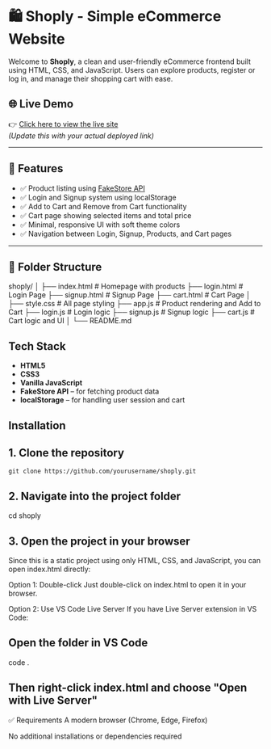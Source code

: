 
# 🛍️ Shoply - Simple eCommerce Website

Welcome to **Shoply**, a clean and user-friendly eCommerce frontend built using HTML, CSS, and JavaScript. Users can explore products, register or log in, and manage their shopping cart with ease.


## 🌐 Live Demo

👉 [Click here to view the live site](https://github.com/user-attachments/assets/8e93ca48-e7f5-4f6f-b5e9-0377c08ab4b3)  
*(Update this with your actual deployed link)*

---

## 📌 Features

- ✅ Product listing using [FakeStore API](https://fakestoreapi.com/)
- ✅ Login and Signup system using localStorage
- ✅ Add to Cart and Remove from Cart functionality
- ✅ Cart page showing selected items and total price
- ✅ Minimal, responsive UI with soft theme colors
- ✅ Navigation between Login, Signup, Products, and Cart pages

---

## 📁 Folder Structure

shoply/
│
├── index.html # Homepage with products
├── login.html # Login Page
├── signup.html # Signup Page
├── cart.html # Cart Page
│
├── style.css # All page styling
├── app.js # Product rendering and Add to Cart
├── login.js # Login logic
├── signup.js # Signup logic
├── cart.js # Cart logic and UI
│
└── README.md

## Tech Stack

- **HTML5**
- **CSS3**
- **Vanilla JavaScript**
- **FakeStore API** – for fetching product data
- **localStorage** – for handling user session and cart






## Installation

## 1. Clone the repository
    git clone https://github.com/yourusername/shoply.git

## 2. Navigate into the project folder
  cd shoply

## 3. Open the project in your browser
Since this is a static project using only HTML, CSS, and JavaScript, you can open index.html directly:

Option 1: Double-click
Just double-click on index.html to open it in your browser.

Option 2: Use VS Code Live Server
If you have Live Server extension in VS Code:
## Open the folder in VS Code
code .

## Then right-click index.html and choose "Open with Live Server"
✅ Requirements
A modern browser (Chrome, Edge, Firefox)

No additional installations or dependencies required


    
